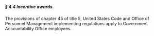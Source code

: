 ##### § 4.4 Incentive awards. #####

The provisions of chapter 45 of title 5, United States Code and Office of Personnel Management implementing regulations apply to Government Accountability Office employees.
